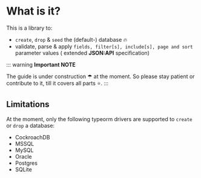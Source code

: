 # What is it?

This is a library to:
- `create`, `drop` & `seed` the (default-) database 🔥
-  validate, parse & apply `fields, filter[s], include[s], page and sort` parameter values ( extended **JSON:API** specification)

::: warning **Important NOTE**

The guide is under construction ☂ at the moment. So please stay patient or contribute to it, till it covers all parts ⭐.
:::

## Limitations

At the moment, only the following typeorm drivers are supported
to `create` or `drop` a database:

* CockroachDB
* MSSQL
* MySQL
* Oracle
* Postgres
* SQLite

